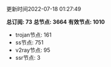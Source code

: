 更新时间2022-07-18 01:27:49

**总订阅: 73**
**总节点: 3664**
**有效节点: 1010**
- trojan节点: 161
- ss节点: 751
- v2ray节点: 95
- ssr节点: 3
